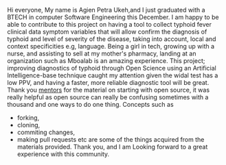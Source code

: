 Hi everyone, 
My name is Agien Petra Ukeh,and I just graduated with a BTECH in computer Software Engineering this December.
I am happy to be able to contribute to this project on having a tool to collect typhoid fever clinical data symptom variables that will allow confirm the diagnosis of typhoid and level of severity of the disease, taking into account, local and context specificities e.g, language.
Being a girl in tech, growing up with a nurse, and assisting to sell at my mother's pharmacy, landing at an organization such as Mboalab is an amazing experience. 
This project; improving diagnostics of typhoid through Open Science using an Artificial Intelligence-base technique caught my attention given the widal test has a low PPV, and having a faster, more reliable diagnostic tool will be great.
Thank you [mentors](https://github.com/PetraAG/Mboalab_Outreachy-May-Aug-2022/tree/main/Meet%20the%20Mentors) for the material on starting with open source, it was really helpful as open source can really be confusing sometimes with a thousand and one ways to do one thing. 
Concepts such as 
* forking, 
* cloning, 
* commiting changes, 
* making pull requests etc are some of the things acquired from the materials provided. 
Thank you, and I am Looking forward to a great experience with this community.
